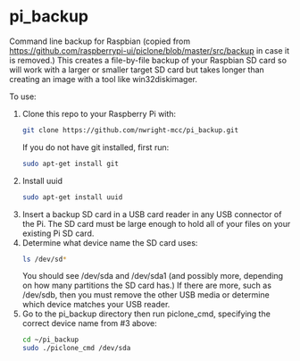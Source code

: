 # pi_backup
Command line backup for Raspbian (copied from https://github.com/raspberrypi-ui/piclone/blob/master/src/backup in case it is removed.)  This creates a file-by-file backup of your Raspbian SD card so will work with a larger or smaller target SD card but takes longer than creating an image with a tool like win32diskimager.

To use:
1. Clone this repo to your Raspberry Pi with:
   ```sh
   git clone https://github.com/nwright-mcc/pi_backup.git
   ```
   If you do not have git installed, first run:
   ```sh
   sudo apt-get install git
   ```
2. Install uuid
   ```sh
   sudo apt-get install uuid
   ```
3. Insert a backup SD card in a USB card reader in any USB connector of the Pi. The SD card must be large enough to hold all of your files    on your existing Pi SD card.
3. Determine what device name the SD card uses:
   ```sh
   ls /dev/sd*
   ```
   You should see /dev/sda and /dev/sda1 (and possibly more, depending on how many partitions the SD card has.)  If there are more, such    as /dev/sdb, then you must remove the other USB media or determine which device matches your USB reader.
4. Go to the pi_backup directory then run piclone_cmd, specifying the correct device name from #3 above:
   ```sh
   cd ~/pi_backup
   sudo ./piclone_cmd /dev/sda
   ```
